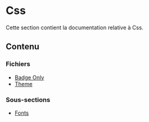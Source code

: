 # Css

Cette section contient la documentation relative à Css.

## Contenu


### Fichiers

- [Badge Only](./badge_only.css)
- [Theme](./theme.css)

### Sous-sections

- [Fonts](./fonts/)
